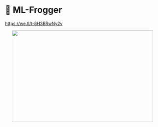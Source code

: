 # 🐸 ML-Frogger

https://we.tl/t-8H3BRwNy2v

<p align="center">
  <img width="460" height="300" src="https://github.com/Giacomo-pierig/ML-Frogger/blob/main/demo.gif">
</p>
